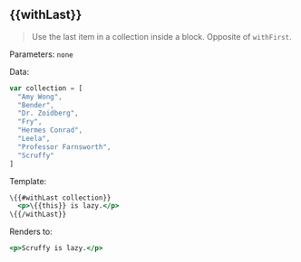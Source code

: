 ## \{{withLast}}

> Use the last item in a collection inside a block. Opposite of `withFirst`.

Parameters: `none`

Data:

```js
var collection = [
  "Amy Wong",
  "Bender",
  "Dr. Zoidberg",
  "Fry",
  "Hermes Conrad",
  "Leela",
  "Professor Farnsworth",
  "Scruffy"
]
```
Template:

```handlebars
\{{#withLast collection}}
  <p>\{{this}} is lazy.</p>
\{{/withLast}}
```

Renders to:

```handlebars
<p>Scruffy is lazy.</p>
```
